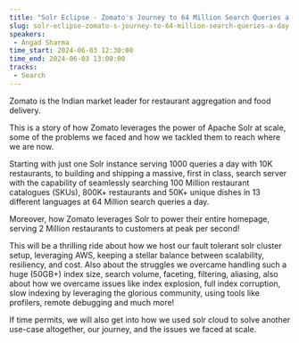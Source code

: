 ```yaml
---
title: "Solr Eclipse - Zomato's Journey to 64 Million Search Queries a Day"
slug: solr-eclipse-zomato-s-journey-to-64-million-search-queries-a-day
speakers:
 - Angad Sharma
time_start: 2024-06-03 12:30:00
time_end: 2024-06-03 13:00:00
tracks:
 - Search
---
```


Zomato is the Indian market leader for restaurant aggregation and food delivery.
 
 
 
 This is a story of how Zomato leverages the power of Apache Solr at scale, some of the problems we faced and how we tackled them to reach where we are now.
 
 
 
 Starting with just one Solr instance serving 1000 queries a day with 10K restaurants, to building and shipping a massive, first in class, search server with the capability of seamlessly searching 100 Million restaurant catalogues (SKUs), 800K+ restaurants and 50K+ unique dishes in 13 different languages at 64 Million search queries a day.
 
 
 
 Moreover, how Zomato leverages Solr to power their entire homepage, serving 2 Million restaurants to customers at peak per second! 
 
 
 
 This will be a thrilling ride about how we host our fault tolerant solr cluster setup, leveraging AWS, keeping a stellar balance between scalability, resiliency, and cost. Also about the struggles we overcame handling such a huge (50GB+) index size, search volume, faceting, filtering, aliasing, also about how we overcame issues like index explosion, full index corruption, slow indexing by leveraging the glorious community, using tools like profilers, remote debugging and much more!
 
 
 
 If time permits, we will also get into how we used solr cloud to solve another use-case altogether, our journey, and the issues we faced at scale.